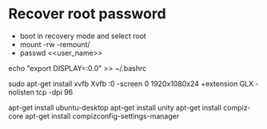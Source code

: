 # Recover root password
* boot in recovery mode and select root
* mount -rw -remount/
* passwd <<user_name>>

echo "export DISPLAY=:0.0" >> ~/.bashrc

sudo apt-get install xvfb
Xvfb :0 -screen 0 1920x1080x24 +extension GLX -nolisten tcp -dpi 96

apt-get install ubuntu-desktop
apt-get install unity
apt-get install compiz-core
apt-get install compizconfig-settings-manager
